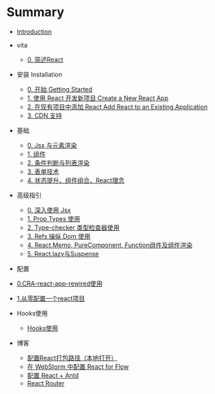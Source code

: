 # Summary

* [Introduction](README.md)

* vita
  * [0. 简述React](./)

* 安装 Installation
  * [0. 开始 Getting Started](Installation/0.Started.md)
  * [1. 使用 React 开发新项目 Create a New React App](Installation/1.Create-New-React-App.md)
  * [2. 在现有项目中添加 React Add React to an Existing Application](Installation/2.Add-React-To-Old.md)
  * [3. CDN 支持](Installation/3.CDN.md)
  
* 基础
  * [0. Jsx 与元素渲染](Basic/0.Jsx.md)
  * [1. 组件](Basic/1.Components.md)
  * [2. 条件判断与列表渲染](Basic/2.Judgment-and-List.md)
  * [3. 表单技术](Basic/3.Form.md)
  * [4. 状态提升、组件组合、React理念](Basic/4.StatusLift.md)
  
* 高级指引  
  * [0. 深入使用 Jsx](Advanced/0.Deep-in-Jsx.md)
  * [1. Prop Types 使用](Advanced/1.PropTypes.md)
  * [2. Type-checker 类型检查器使用](Advanced/2.Type-Checker.md)
  * [3. Refs 操纵 Dom 使用](Advanced/3.Refs&Dom.md)
  * [4. React.Memo, PureComponent, Function组件及组件渲染](./Advanced/04.React.memo-and-pure-comp-and-so-on.md)
  * [5. React.lazy与Suspense]()
  
 * 配置
  * [0.CRA-react-app-rewired使用](Config/00.react-app-rewired.md)
  * [1.从零配置一个react项目](Config/01.react-0-to-1.md)

* Hooks使用
   * [Hooks使用](./Hooks/_hooks.md)
  
* 博客  
  * [配置React打包路径（本地打开）](Question/20170910-Config-Open-At-local.md)
  * [在 WebStorm 中配置 React for Flow](Question/20171010-Config-flow-in-WebStorm.md)
  * [配置 React + Antd](Question/20180204-Install-antd.md)
  * [React Router](Question/20200804-React-Router.md)
  
  

